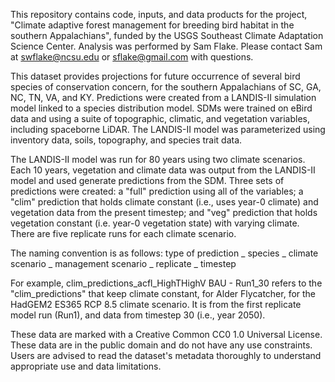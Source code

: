 This repository contains code, inputs, and data products for the project, "Climate adaptive forest management for breeding bird habitat in the southern Appalachians", funded by the USGS Southeast Climate Adaptation Science Center. Analysis was performed by Sam Flake. Please contact Sam at [swflake@ncsu.edu](mailto:swflake@ncsu.edu) or [sflake@gmail.com](mailto:sflake@gmail.com) with questions.

This dataset provides projections for future occurrence of several bird species of conservation concern, for the southern Appalachians of SC, GA, NC, TN, VA, and KY. Predictions were created from a LANDIS-II simulation model linked to a species distribution model. SDMs were trained on eBird data and using a suite of topographic, climatic, and vegetation variables, including spaceborne LiDAR. The LANDIS-II model was parameterized using inventory data, soils, topography, and species trait data. 

The LANDIS-II model was run for 80 years using two climate scenarios. Each 10 years, vegetation and climate data was output from the LANDIS-II model and used generate predictions from the SDM. Three sets of predictions were created: a "full" prediction using all of the variables; a "clim" prediction that holds climate constant (i.e., uses year-0 climate) and vegetation data from the present timestep; and "veg" prediction that holds vegetation constant (i.e. year-0 vegetation state) with varying climate. There are five replicate runs for each climate scenario. 

The naming convention is as follows: type of prediction _ species _ climate scenario _ management scenario _ replicate _ timestep

For example, clim_predictions_acfl_HighTHighV BAU - Run1_30 refers to the "clim_predictions" that keep climate constant, for Alder Flycatcher, for the HadGEM2 ES365 RCP 8.5 climate scenario. It is from the first replicate model run (Run1), and data from timestep 30 (i.e., year 2050).

These data are marked with a Creative Common CC0 1.0 Universal License. These data are in the public domain and do not have any use constraints. Users are advised to read the dataset's metadata thoroughly to understand appropriate use and data limitations.
